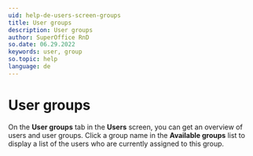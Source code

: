 ```yaml
---
uid: help-de-users-screen-groups
title: User groups
description: User groups
author: SuperOffice RnD
so.date: 06.29.2022
keywords: user, group
so.topic: help
language: de
---
```


# User groups

On the **User groups** tab in the **Users** screen, you can get an overview of users and user groups. Click a group name in the **Available groups** list to display a list of the users who are currently assigned to this group.

